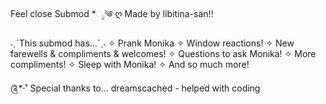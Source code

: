 Feel close Submod *ೃ༄
ღ Made by libitina-san!!

˗ˏˋThis submod has...´ˎ˗
✧ Prank Monika
✧ Window reactions!
✧ New farewells & compliments & welcomes!
✧ Questions to ask Monika!
✧ More compliments!
✧ Sleep with Monika!
✧ And so much more!

༊*·˚ Special thanks to...
dreamscached - helped with coding
